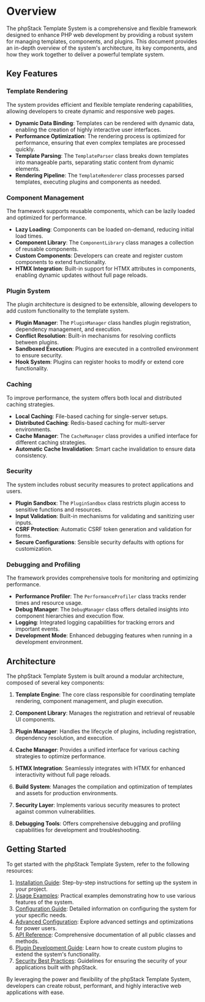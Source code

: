 # Overview

The phpStack Template System is a comprehensive and flexible framework designed to enhance PHP web development by providing a robust system for managing templates, components, and plugins. This document provides an in-depth overview of the system's architecture, its key components, and how they work together to deliver a powerful template system.

## Key Features

### Template Rendering
The system provides efficient and flexible template rendering capabilities, allowing developers to create dynamic and responsive web pages. 

- **Dynamic Data Binding**: Templates can be rendered with dynamic data, enabling the creation of highly interactive user interfaces.
- **Performance Optimization**: The rendering process is optimized for performance, ensuring that even complex templates are processed quickly.
- **Template Parsing**: The `TemplateParser` class breaks down templates into manageable parts, separating static content from dynamic elements.
- **Rendering Pipeline**: The `TemplateRenderer` class processes parsed templates, executing plugins and components as needed.

### Component Management
The framework supports reusable components, which can be lazily loaded and optimized for performance.

- **Lazy Loading**: Components can be loaded on-demand, reducing initial load times.
- **Component Library**: The `ComponentLibrary` class manages a collection of reusable components.
- **Custom Components**: Developers can create and register custom components to extend functionality.
- **HTMX Integration**: Built-in support for HTMX attributes in components, enabling dynamic updates without full page reloads.

### Plugin System
The plugin architecture is designed to be extensible, allowing developers to add custom functionality to the template system.

- **Plugin Manager**: The `PluginManager` class handles plugin registration, dependency management, and execution.
- **Conflict Resolution**: Built-in mechanisms for resolving conflicts between plugins.
- **Sandboxed Execution**: Plugins are executed in a controlled environment to ensure security.
- **Hook System**: Plugins can register hooks to modify or extend core functionality.

### Caching
To improve performance, the system offers both local and distributed caching strategies.

- **Local Caching**: File-based caching for single-server setups.
- **Distributed Caching**: Redis-based caching for multi-server environments.
- **Cache Manager**: The `CacheManager` class provides a unified interface for different caching strategies.
- **Automatic Cache Invalidation**: Smart cache invalidation to ensure data consistency.

### Security
The system includes robust security measures to protect applications and users.

- **Plugin Sandbox**: The `PluginSandbox` class restricts plugin access to sensitive functions and resources.
- **Input Validation**: Built-in mechanisms for validating and sanitizing user inputs.
- **CSRF Protection**: Automatic CSRF token generation and validation for forms.
- **Secure Configurations**: Sensible security defaults with options for customization.

### Debugging and Profiling
The framework provides comprehensive tools for monitoring and optimizing performance.

- **Performance Profiler**: The `PerformanceProfiler` class tracks render times and resource usage.
- **Debug Manager**: The `DebugManager` class offers detailed insights into component hierarchies and execution flow.
- **Logging**: Integrated logging capabilities for tracking errors and important events.
- **Development Mode**: Enhanced debugging features when running in a development environment.

## Architecture

The phpStack Template System is built around a modular architecture, composed of several key components:

1. **Template Engine**: The core class responsible for coordinating template rendering, component management, and plugin execution.

2. **Component Library**: Manages the registration and retrieval of reusable UI components.

3. **Plugin Manager**: Handles the lifecycle of plugins, including registration, dependency resolution, and execution.

4. **Cache Manager**: Provides a unified interface for various caching strategies to optimize performance.

5. **HTMX Integration**: Seamlessly integrates with HTMX for enhanced interactivity without full page reloads.

6. **Build System**: Manages the compilation and optimization of templates and assets for production environments.

7. **Security Layer**: Implements various security measures to protect against common vulnerabilities.

8. **Debugging Tools**: Offers comprehensive debugging and profiling capabilities for development and troubleshooting.

## Getting Started

To get started with the phpStack Template System, refer to the following resources:

1. [Installation Guide](Installation.md): Step-by-step instructions for setting up the system in your project.
2. [Usage Examples](UsageExamples.md): Practical examples demonstrating how to use various features of the system.
3. [Configuration Guide](Configuration.md): Detailed information on configuring the system for your specific needs.
4. [Advanced Configuration](AdvancedConfiguration.md): Explore advanced settings and optimizations for power users.
5. [API Reference](API_Reference.md): Comprehensive documentation of all public classes and methods.
6. [Plugin Development Guide](Plugin_Development.md): Learn how to create custom plugins to extend the system's functionality.
7. [Security Best Practices](Security_Best_Practices.md): Guidelines for ensuring the security of your applications built with phpStack.

By leveraging the power and flexibility of the phpStack Template System, developers can create robust, performant, and highly interactive web applications with ease.
